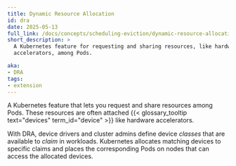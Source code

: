 ```yaml
---
title: Dynamic Resource Allocation
id: dra
date: 2025-05-13
full_link: /docs/concepts/scheduling-eviction/dynamic-resource-allocation/
short_description: >
  A Kubernetes feature for requesting and sharing resources, like hardware
  accelerators, among Pods.

aka:
- DRA
tags:
- extension
---
```

 A Kubernetes feature that lets you request and share resources among Pods.
These resources are often attached
{{< glossary_tooltip text="devices" term_id="device" >}} like hardware
accelerators.

<!--more-->

With DRA, device drivers and cluster admins define device _classes_ that are
available to _claim_ in workloads. Kubernetes allocates matching devices to
specific claims and places the corresponding Pods on nodes that can access the
allocated devices.
